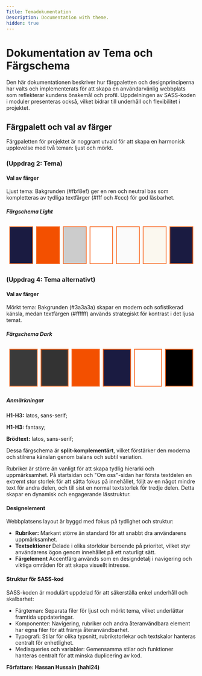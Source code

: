 ```yaml
---
Title: Temadokumentation
Description: Documentation with theme.
hidden: true
---
```


# Dokumentation av Tema och Färgschema
<p class="p1">
Den här dokumentationen beskriver hur färgpaletten och designprinciperna har valts och implementerats för att skapa en användarvänlig webbplats som reflekterar kundens önskemål och profil. Uppdelningen av SASS-koden i moduler presenteras också, vilket bidrar till underhåll och flexibilitet i projektet.
</p>



## Färgpalett och val av färger

<p class="p2">
Färgpaletten för projektet är noggrant utvald för att skapa en harmonisk upplevelse med två teman: ljust och mörkt.
</p>

### (Uppdrag 2: Tema)


####  Val av färger
Ljust tema: Bakgrunden (#fbf8ef) ger en ren och neutral bas som kompletteras av tydliga textfärger (#fff och #ccc) för god läsbarhet.
##### Färgschema Light 

<table style="border-spacing: 8px; border-collapse: separate">
<tr>
<td style="height: 100px; border: 2px solid #f96e2a; width: 100px; background-color: #1a1b41;
">
<td style="height: 100px; border: 2px solid #f96e2a; width: 100px; background-color: #f35000">
<td style="height: 100px; border: 2px solid #f96e2a; width: 100px; background-color: #ccc">
<td style="height: 100px; border: 2px solid #f96e2a; width: 100px; background-color: #FFFFFF">
<td style="height: 100px; border: 2px solid #f96e2a; width: 100px; background-color: #fafafa">
<td style="height: 100px; border: 2px solid #f96e2a; width: 100px; background-color: #fbf8ef">
<td style="height: 100px; border: 2px solid #f96e2a; width: 100px; background-color: #1a1b41">
</tr>
</table>

### (Uppdrag 4: Tema alternativt)
#### Val av färger
Mörkt tema: Bakgrunden (#3a3a3a) skapar en modern och sofistikerad känsla, medan textfärgen (#ffffff) används strategiskt för kontrast i det ljusa temat.
##### Färgschema Dark 

<table style="border-spacing: 8px; border-collapse: separate">
<tr>
<td style="height: 100px; border: 2px solid #f96e2a; width: 100px; background-color: #3a3a3a;
">
<td style="height: 100px; border: 2px solid #f96e2a; width: 100px; background-color: #333;
">
<td style="height: 100px; border: 2px solid #f96e2a; width: 100px; background-color: #f35000">
<td style="height: 100px; border: 2px solid #f96e2a; width: 100px; background-color: #1a1b41">
<td style="height: 100px; border: 2px solid #f96e2a; width: 100px; background-color: #FFFFFF">
<td style="height: 100px; border: 2px solid #f96e2a; width: 100px; background-color: #000000">
</tr>
</table>

##### Anmärkningar

**H1-H3:** latos, sans-serif;

**H1-H3:** fantasy;

**Brödtext:** latos, sans-serif;

Dessa  färgschema är **split-komplementärt**, vilket förstärker den moderna och stilrena känslan genom balans och subtil variation.

Rubriker är större än vanligt för att skapa tydlig hierarki och uppmärksamhet. På startsidan och "Om oss"-sidan har första textdelen en extremt stor storlek för att sätta fokus på innehållet, följt av en något mindre text för andra delen, och till sist en normal textstorlek för tredje delen. Detta skapar en dynamisk och engagerande lässtruktur.

#### Designelement
Webbplatsens layout är byggd med fokus på tydlighet och struktur:
- **Rubriker:** Markant större än standard för att snabbt dra användarens uppmärksamhet.
- **Textsektioner** Delade i olika storlekar beroende på prioritet, vilket styr användarens ögon genom innehållet på ett naturligt sätt.
- **Färgelement** Accentfärg används som en designdetalj i navigering och viktiga områden för att skapa visuellt intresse.

#### Struktur för SASS-kod

SASS-koden är modulärt uppdelad för att säkerställa enkel underhåll och skalbarhet:
-  Färgteman: Separata filer för ljust och mörkt tema, vilket underlättar framtida uppdateringar.
- Komponenter: Navigering, rubriker och andra återanvändbara element har egna filer för att främja återanvändbarhet.
- Typografi: Stilar för olika typsnitt, rubrikstorlekar och textskalor hanteras centralt för enhetlighet.
- Mediaqueries och variabler: Gemensamma stilar och funktioner hanteras centralt för att minska duplicering av kod.

**Författare: Hassan Hussain (hahi24)**
